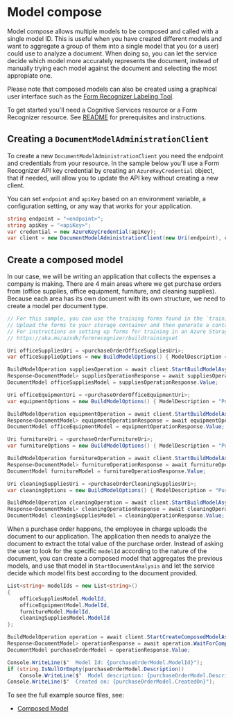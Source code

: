 # Model compose

Model compose allows multiple models to be composed and called with a single model ID. This is useful when you have created different models and want to aggregate a group of them into a single model that you (or a user) could use to analyze a document.
When doing so, you can let the service decide which model more accurately represents the document, instead of manually trying each model against the document and selecting the most appropiate one.

Please note that composed models can also be created using a graphical user interface such as the [Form Recognizer Labeling Tool][labeling_tool].

To get started you'll need a Cognitive Services resource or a Form Recognizer resource.  See [README][README] for prerequisites and instructions.

## Creating a `DocumentModelAdministrationClient`

To create a new `DocumentModelAdministrationClient` you need the endpoint and credentials from your resource. In the sample below you'll use a Form Recognizer API key credential by creating an `AzureKeyCredential` object, that if needed, will allow you to update the API key without creating a new client.

You can set `endpoint` and `apiKey` based on an environment variable, a configuration setting, or any way that works for your application.

```C# Snippet:CreateDocumentModelAdministrationClient
string endpoint = "<endpoint>";
string apiKey = "<apiKey>";
var credential = new AzureKeyCredential(apiKey);
var client = new DocumentModelAdministrationClient(new Uri(endpoint), credential);
```

## Create a composed model
In our case, we will be writing an application that collects the expenses a company is making. There are 4 main areas where we get purchase orders from (office supplies, office equipment, furniture, and cleaning supplies). Because each area has its own document with its own structure, we need to create a model per document type.

```C# Snippet:FormRecognizerSampleBuildVariousModels
// For this sample, you can use the training forms found in the `trainingFiles` folder.
// Upload the forms to your storage container and then generate a container SAS URL.
// For instructions on setting up forms for training in an Azure Storage Blob Container, see
// https://aka.ms/azsdk/formrecognizer/buildtrainingset

Uri officeSuppliesUri = <purchaseOrderOfficeSuppliesUri>;
var officeSupplieOptions = new BuildModelOptions() { ModelDescription = "Purchase order - Office supplies" };

BuildModelOperation suppliesOperation = await client.StartBuildModelAsync(officeSuppliesUri, buildModelOptions: officeSupplieOptions);
Response<DocumentModel> suppliesOperationResponse = await suppliesOperation.WaitForCompletionAsync();
DocumentModel officeSuppliesModel = suppliesOperationResponse.Value;

Uri officeEquipmentUri = <purchaseOrderOfficeEquipmentUri>;
var equipmentOptions = new BuildModelOptions() { ModelDescription = "Purchase order - Office Equipment" };

BuildModelOperation equipmentOperation = await client.StartBuildModelAsync(officeSuppliesUri, buildModelOptions: equipmentOptions);
Response<DocumentModel> equipmentOperationResponse = await equipmentOperation.WaitForCompletionAsync();
DocumentModel officeEquipmentModel = equipmentOperationResponse.Value;

Uri furnitureUri = <purchaseOrderFurnitureUri>;
var furnitureOptions = new BuildModelOptions() { ModelDescription = "Purchase order - Furniture" };

BuildModelOperation furnitureOperation = await client.StartBuildModelAsync(officeSuppliesUri, buildModelOptions: equipmentOptions);
Response<DocumentModel> furnitureOperationResponse = await furnitureOperation.WaitForCompletionAsync();
DocumentModel furnitureModel = furnitureOperationResponse.Value;

Uri cleaningSuppliesUri = <purchaseOrderCleaningSuppliesUri>;
var cleaningOptions = new BuildModelOptions() { ModelDescription = "Purchase order - Cleaning Supplies" };

BuildModelOperation cleaningOperation = await client.StartBuildModelAsync(officeSuppliesUri, buildModelOptions: equipmentOptions);
Response<DocumentModel> cleaningOperationResponse = await cleaningOperation.WaitForCompletionAsync();
DocumentModel cleaningSuppliesModel = cleaningOperationResponse.Value;
```

When a purchase order happens, the employee in charge uploads the document to our application. The application then needs to analyze the document to extract the total value of the purchase order. Instead of asking the user to look for the specific `modelId` according to the nature of the document, you can create a composed model that aggregates the previous models, and use that model in `StartDocumentAnalysis` and let the service decide which model fits best according to the document provided.

```C# Snippet:FormRecognizerSampleCreateComposedModel
List<string> modelIds = new List<string>()
{
    officeSuppliesModel.ModelId,
    officeEquipmentModel.ModelId,
    furnitureModel.ModelId,
    cleaningSuppliesModel.ModelId
};

BuildModelOperation operation = await client.StartCreateComposedModelAsync(modelIds, modelDescription: "Composed Purchase order");
Response<DocumentModel> operationResponse = await operation.WaitForCompletionAsync();
DocumentModel purchaseOrderModel = operationResponse.Value;

Console.WriteLine($"  Model Id: {purchaseOrderModel.ModelId}");
if (string.IsNullOrEmpty(purchaseOrderModel.Description))
    Console.WriteLine($"  Model description: {purchaseOrderModel.Description}");
Console.WriteLine($"  Created on: {purchaseOrderModel.CreatedOn}");
```

To see the full example source files, see:
* [Composed Model](https://github.com/Azure/azure-sdk-for-net/blob/main/sdk/formrecognizer/Azure.AI.FormRecognizer/tests/samples/Sample_CreateComposedModelAsync.cs)

[README]: https://github.com/Azure/azure-sdk-for-net/tree/main/sdk/formrecognizer/Azure.AI.FormRecognizer#getting-started
[labeling_tool]: https://aka.ms/azsdk/formrecognizer/labelingtool
